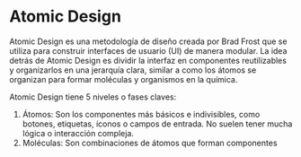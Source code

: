 # Atomic Design
Atomic Design es una metodología de diseño creada por Brad Frost que se utiliza para construir interfaces de usuario (UI) de manera modular. La idea detrás de Atomic Design es dividir la interfaz en componentes reutilizables y organizarlos en una jerarquía clara, similar a como los átomos se organizan para formar moléculas y organismos en la química.

Atomic Design tiene 5 niveles o fases claves:
1. Átomos: Son los componentes más básicos e indivisibles, como botones, etiquetas, íconos o campos de entrada. No suelen tener mucha lógica o interacción compleja.
2. Moléculas: Son combinaciones de átomos que forman componentes